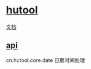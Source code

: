 # [hutool](https://hutool.cn/)

[文档](https://hutool.cn/docs/#/)

## [api](https://apidoc.gitee.com/dromara/hutool/)

cn.hutool.core.date 日期时间处理
